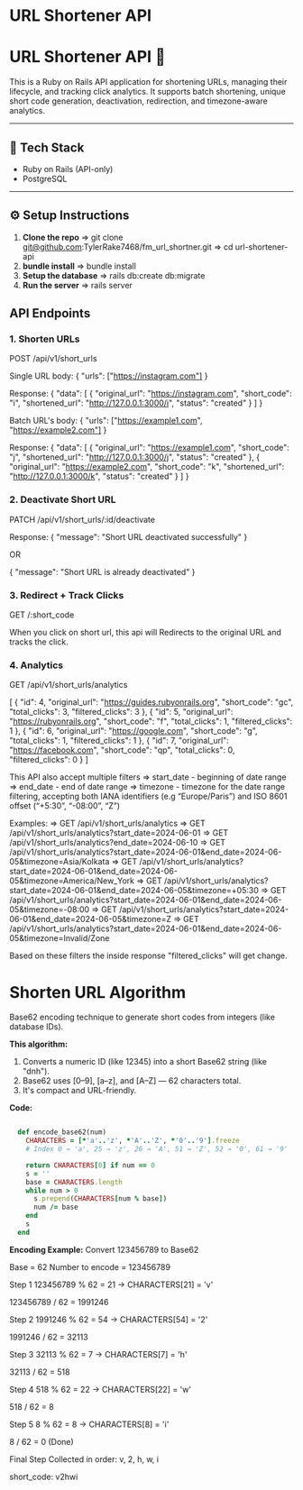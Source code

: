 # URL Shortener API

# URL Shortener API 🚀

This is a Ruby on Rails API application for shortening URLs, managing their lifecycle, and tracking click analytics. It supports batch shortening, unique short code generation, deactivation, redirection, and timezone-aware analytics.

---

## 🔧 Tech Stack

- Ruby on Rails (API-only)
- PostgreSQL

---

## ⚙️ Setup Instructions

1. **Clone the repo**
   => git clone git@github.com:TylerRake7468/fm_url_shortner.git
   => cd url-shortener-api
2. **bundle install**
   => bundle install
3. **Setup the database**
   => rails db:create db:migrate
4. **Run the server**
   => rails server

## API Endpoints

### 1. Shorten URLs
POST  /api/v1/short_urls

Single URL body:
{
	"urls": ["https://instagram.com"]
}

Response:
{
    "data": [
        {
            "original_url": "https://instagram.com",
            "short_code": "i",
            "shortened_url": "http://127.0.0.1:3000/i",
            "status": "created"
        }
    ]
}

Batch URL's body:
{
	"urls": ["https://example1.com", "https://example2.com"]
}

Response:
{
    "data": [
        {
            "original_url": "https://example1.com",
            "short_code": "j",
            "shortened_url": "http://127.0.0.1:3000/j",
            "status": "created"
        },
        {
            "original_url": "https://example2.com",
            "short_code": "k",
            "shortened_url": "http://127.0.0.1:3000/k",
            "status": "created"
        }
    ]
}

### 2. Deactivate Short URL
PATCH /api/v1/short_urls/:id/deactivate

Response:
{
    "message": "Short URL deactivated successfully"
}

OR

{
    "message": "Short URL is already deactivated"
}


### 3. Redirect + Track Clicks
GET   /:short_code

When you click on short url, this api will
Redirects to the original URL and tracks the click.


### 4. Analytics
GET   /api/v1/short_urls/analytics

[
    {
        "id": 4,
        "original_url": "https://guides.rubyonrails.org",
        "short_code": "gc",
        "total_clicks": 3,
        "filtered_clicks": 3
    },
    {
        "id": 5,
        "original_url": "https://rubyonrails.org",
        "short_code": "f",
        "total_clicks": 1,
        "filtered_clicks": 1
    },
    {
        "id": 6,
        "original_url": "https://google.com",
        "short_code": "g",
        "total_clicks": 1,
        "filtered_clicks": 1
    },
    {
        "id": 7,
        "original_url": "https://facebook.com",
        "short_code": "qp",
        "total_clicks": 0,
        "filtered_clicks": 0
    }
]

This API also accept multiple filters
=> start_date - beginning of date range
=> end_date - end of date range
=> timezone - timezone for the date range filtering, accepting both IANA identifiers (e.g “Europe/Paris”) and ISO 8601 offset (“+5:30”, “-08:00”, “Z”)

Examples: 
=> GET /api/v1/short_urls/analytics
=> GET /api/v1/short_urls/analytics?start_date=2024-06-01
=> GET /api/v1/short_urls/analytics?end_date=2024-06-10
=> GET /api/v1/short_urls/analytics?start_date=2024-06-01&end_date=2024-06-05&timezone=Asia/Kolkata
=> GET /api/v1/short_urls/analytics?start_date=2024-06-01&end_date=2024-06-05&timezone=America/New_York
=> GET /api/v1/short_urls/analytics?start_date=2024-06-01&end_date=2024-06-05&timezone=+05:30
=> GET /api/v1/short_urls/analytics?start_date=2024-06-01&end_date=2024-06-05&timezone=-08:00
=> GET /api/v1/short_urls/analytics?start_date=2024-06-01&end_date=2024-06-05&timezone=Z
=> GET /api/v1/short_urls/analytics?start_date=2024-06-01&end_date=2024-06-05&timezone=Invalid/Zone

Based on these filters the inside response "filtered_clicks" will get change.  


# Shorten URL Algorithm

Base62 encoding technique to generate short codes from integers (like database IDs).

**This algorithm:**

1. Converts a numeric ID (like 12345) into a short Base62 string (like "dnh").
2. Base62 uses [0–9], [a–z], and [A–Z] — 62 characters total.
3. It's compact and URL-friendly.

**Code:** 
```ruby

  def encode_base62(num)
	CHARACTERS = [*'a'..'z', *'A'..'Z', *'0'..'9'].freeze
	# Index 0 → 'a', 25 → 'z', 26 → 'A', 51 → 'Z', 52 → '0', 61 → '9'

    return CHARACTERS[0] if num == 0
    s = ''
    base = CHARACTERS.length
    while num > 0
      s.prepend(CHARACTERS[num % base])
      num /= base
    end
    s
  end
```

**Encoding Example:** Convert 123456789 to Base62

Base = 62
Number to encode = 123456789

Step 1
123456789 % 62 = 21
→ CHARACTERS[21] = 'v'

123456789 / 62 = 1991246

Step 2
1991246 % 62 = 54
→ CHARACTERS[54] = '2'

1991246 / 62 = 32113

Step 3
32113 % 62 = 7
→ CHARACTERS[7] = 'h'

32113 / 62 = 518

Step 4
518 % 62 = 22
→ CHARACTERS[22] = 'w'

518 / 62 = 8

Step 5
8 % 62 = 8
→ CHARACTERS[8] = 'i'

8 / 62 = 0 (Done)

Final Step
Collected in order: v, 2, h, w, i

short_code: v2hwi


